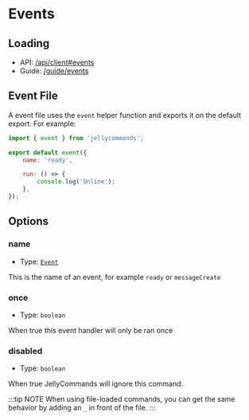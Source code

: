 # Events

## Loading

- API: [/api/client#events](/api/client#events)
- Guide: [/guide/events](/guide/events) 

## Event File

A event file uses the `event` helper function and exports it on the default export. For example:

```js
import { event } from 'jellycommands';

export default event({
    name: 'ready',

    run: () => {
        console.log('Online');
    },
});
```

## Options

### name

- Type: [`Event`](https://discord.js.org/#/docs/main/stable/class/Client)

This is the name of an event, for example `ready` or `messageCreate`

### once

- Type: `boolean`

When true this event handler will only be ran once

### disabled

- Type: `boolean`

When true JellyCommands will ignore this command.

:::tip NOTE
When using file-loaded commands, you can get the same behavior by adding an `_` in front of the file.
:::
